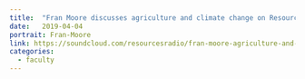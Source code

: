 ```yaml
---
title:  "Fran Moore discusses agriculture and climate change on Resources Radio."
date:   2019-04-04
portrait: Fran-Moore
link: https://soundcloud.com/resourcesradio/fran-moore-agriculture-and-climate-change
categories:
  - faculty
---
```

